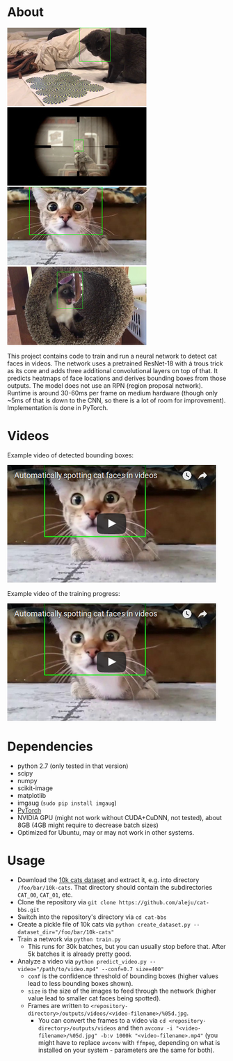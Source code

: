 # About

![Example image](images/example-optical-illusion.jpg?raw=true "Example image")
![Example image](images/example-medal-of-honor-cat.jpg?raw=true "Example image")
![Example image](images/example-horror-movie.jpg?raw=true "Example image")
![Example image](images/example-toy-cat.jpg?raw=true "Example image")

This project contains code to train and run a neural network to detect cat faces in videos.
The network uses a pretrained ResNet-18 with á trous trick as its core and adds three additional convolutional layers on top of that.
It predicts heatmaps of face locations and derives bounding boxes from those outputs.
The model does not use an RPN (region proposal network).
Runtime is around 30-60ms per frame on medium hardware (though only ~5ms of that is down to the CNN, so there is a lot of room for improvement).
Implementation is done in PyTorch.

# Videos

Example video of detected bounding boxes:

[![Example video](images/video-bbs.jpg?raw=true)](https://www.youtube.com/watch?v=2FCsQaqW5B8)

Example video of the training progress:

[![Example video training progress](images/video-bbs.jpg?raw=true)](https://www.youtube.com/watch?v=Nply4o_Zgg8)

# Dependencies

* python 2.7 (only tested in that version)
* scipy
* numpy
* scikit-image
* matplotlib
* imgaug (`sudo pip install imgaug`)
* [PyTorch](http://pytorch.org/)
* NVIDIA GPU (might not work without CUDA+CuDNN, not tested), about 8GB (4GB might require to decrease batch sizes)
* Optimized for Ubuntu, may or may not work in other systems.

# Usage

* Download the [10k cats dataset](https://web.archive.org/web/20150520175645/http://137.189.35.203/WebUI/CatDatabase/catData.html) and extract it, e.g. into directory `/foo/bar/10k-cats`. That directory should contain the subdirectories `CAT_00`, `CAT_01`, etc.
* Clone the repository via `git clone https://github.com/aleju/cat-bbs.git`
* Switch into the repository's directory via `cd cat-bbs`
* Create a pickle file of 10k cats via `python create_dataset.py --dataset_dir="/foo/bar/10k-cats"`
* Train a network via `python train.py`
  * This runs for 30k batches, but you can usually stop before that. After 5k batches it is already pretty good.
* Analyze a video via `python predict_video.py --video="/path/to/video.mp4" --conf=0.7 size=400"`
  * `conf` is the confidence threshold of bounding boxes (higher values lead to less bounding boxes shown).
  * `size` is the size of the images to feed through the network (higher value lead to smaller cat faces being spotted).
  * Frames are written to `<repository-directory>/outputs/videos/<video-filename>/%05d.jpg`.
    * You can convert the frames to a video via `cd <repository-directory>/outputs/videos` and then `avconv -i "<video-filename>/%05d.jpg" -b:v 1000k "<video-filename>.mp4"` (you might have to replace `avconv` with `ffmpeg`, depending on what is installed on your system - parameters are the same for both).
